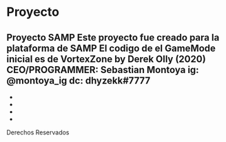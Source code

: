 # Proyecto
Proyecto SAMP
Este proyecto fue creado para la plataforma de SAMP
El codigo de el GameMode inicial es de VortexZone by Derek Olly (2020)
CEO/PROGRAMMER:
Sebastian Montoya
ig: @montoya_ig
dc: dhyzekk#7777
-
-
-
-
-
Derechos Reservados
